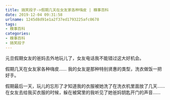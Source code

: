 ```yaml
---
title: 搞笑段子->假期几天在女友家各种嗨皮 | 糗事百科
date: 2019-12-04 09:31:58
urlname: 1245d8d91e1a2f37ed1793225afc0678
tags: 
- 糗事百科
categories:
- 糗事百科
- 搞笑段子
---
```

元旦假期女友的爸妈去外地玩儿了，女友电话我不能错过这大好机会。

假期几天在女友家各种嗨皮……      我的女友是那种特别贤惠的类型，洗衣做饭一把好手。

假期最后一天，玩儿的忘形了才知道我的衣服被她洗了在洗衣机里面放了几天……       在女友去给我买衣服的时候，躲在被窝里的我听见了她爸妈钥匙开门的声音……


